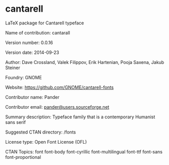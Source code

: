 cantarell
=========

LaTeX package for Cantarell typeface

Name of contribution: cantarall

Version number: 0.0.16

Version date: 2014-09-23

Author: Dave Crossland, Valek Filippov, Erik Hartenian, Pooja Saxena, Jakub Steiner

Foundry: GNOME

Website: https://github.com/GNOME/cantarell-fonts

Contributor name: Pander

Contributor email: pander@users.sourceforge.net

Summary description: Typeface family that is a contemporary Humanist sans serif

Suggested CTAN directory: /fonts

License type: Open Font License (OFL)

CTAN Topics: font font-body font-cyrillic font-multilingual font-ttf font-sans font-proportional
